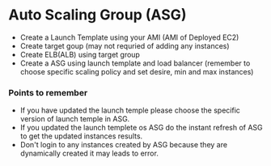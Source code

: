 # Auto Scaling Group (ASG)
- Create a Launch Template using your AMI (AMI of Deployed EC2)
- Create target goup (may not requried of adding any instances)
- Create ELB(ALB) using target group
- Create a ASG using launch template and load balancer (remember to choose specific scaling policy and set desire, min and max instances)

### Points to remember
- If you have updated the launch temple please choose the specific version of launch temple in ASG.
- If you updated the launch templete os ASG do the instant refresh of ASG to get the updated instances results.
- Don't login to any instances created by ASG because they are dynamically created it may leads to error.